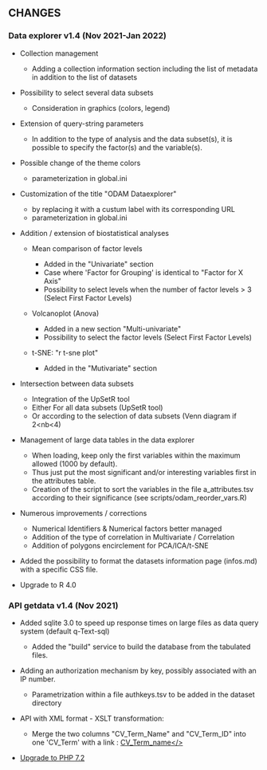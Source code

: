 ## CHANGES

### Data explorer v1.4 (Nov 2021-Jan 2022)

* Collection management
    * Adding a collection information section including the list of metadata in addition to the list of datasets

* Possibility to select several data subsets
    * Consideration in graphics (colors, legend)

* Extension of query-string parameters
    * In addition to the type of analysis and the data subset(s), it is possible to specify the factor(s) and the variable(s).

* Possible change of the theme colors
    * parameterization in global.ini

* Customization of the title "ODAM Dataexplorer"
    * by replacing it with a custum label with its corresponding URL 
    * parameterization in global.ini

* Addition / extension of biostatistical analyses
    * Mean comparison of factor levels
        * Added in the "Univariate" section 
        * Case where 'Factor for Grouping' is identical to "Factor for X Axis"
        * Possibility to select levels when the number of factor levels > 3 (Select First Factor Levels)
   
    * Volcanoplot (Anova)
        * Added in a new section "Multi-univariate"
        * Possibility to select the factor levels (Select First Factor Levels)
   
    * t-SNE: "r t-sne plot"
        * Added in the "Mutivariate" section

* Intersection between data subsets
    * Integration of the UpSetR tool
    * Either For all data subsets (UpSetR tool)
    *  Or  according to the selection of data subsets  (Venn diagram if 2<nb<4)

* Management of large data tables in the data explorer
    * When loading, keep only the first variables within the maximum allowed (1000 by default).
    * Thus just put the most significant and/or interesting variables first in the attributes table.
    * Creation of the script to sort the variables in the file a_attributes.tsv according to their significance (see scripts/odam_reorder_vars.R)

* Numerous improvements / corrections
    * Numerical Identifiers & Numerical  factors better managed
    * Addition of the type of correlation in Multivariate / Correlation
    * Addition of polygons encirclement for PCA/ICA/t-SNE

* Added the possibility to format the datasets information page (infos.md) with a specific CSS file.

* Upgrade to R 4.0

### API getdata v1.4 (Nov 2021)

* Added sqlite 3.0 to speed up response times on large files as data query system (default q-Text-sql)
    * Added the "build" service to build the database from the tabulated files.

* Adding an authorization mechanism by key, possibly associated with an IP number.
    * Parametrization within a file authkeys.tsv to be added in the dataset directory

* API with XML format - XSLT transformation: 
    * Merge the two columns "CV_Term_Name" and "CV_Term_ID" into one 'CV_Term' with a link : <a href="CV_Term_ID">CV_Term_name</>

* Upgrade to PHP 7.2
